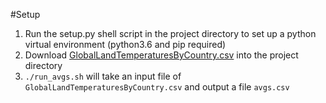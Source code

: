 #Setup
1. Run the setup.py shell script in the project directory to set up a python virtual environment (python3.6 and pip required)
2. Download [GlobalLandTemperaturesByCountry.csv](https://www.kaggle.com/berkeleyearth/climate-change-earth-surface-temperature-data/data) into the project directory
3. `./run_avgs.sh` will take an input file of `GlobalLandTemperaturesByCountry.csv` and output a file `avgs.csv`
